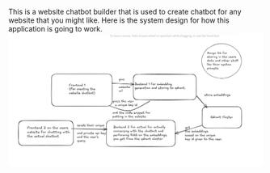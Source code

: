 This is a website chatbot builder that is used to create chatbot for any website that you might like. 
Here is the system design for how this application is going to work. 
![alt text](image.png)